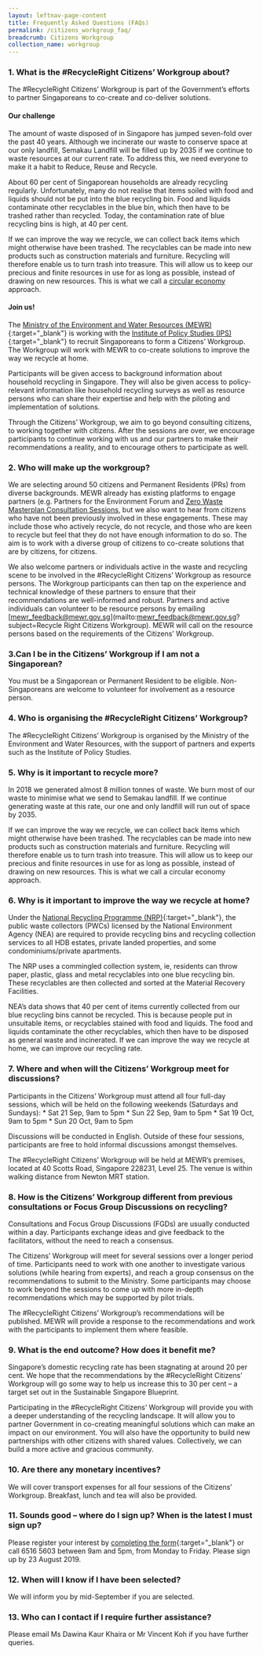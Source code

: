 ```yaml
---
layout: leftnav-page-content
title: Frequently Asked Questions (FAQs)
permalink: /citizens_workgroup_faq/
breadcrumb: Citizens Workgroup
collection_name: workgroup
---
```


### 1. What is the #RecycleRight Citizens’ Workgroup about?
	
The #RecycleRight Citizens’ Workgroup is part of the Government’s efforts to partner Singaporeans to co-create and co-deliver solutions. 

#### Our challenge

The amount of waste disposed of in Singapore has jumped seven-fold over the past 40 years. Although we incinerate our waste to conserve space at our only landfill, Semakau Landfill will be filled up by 2035 if we continue to waste resources at our current rate. To address this, we need everyone to make it a habit to Reduce, Reuse and Recycle.

About 60 per cent of Singaporean households are already recycling regularly. Unfortunately, many do not realise that items soiled with food and liquids should not be put into the blue recycling bin. Food and liquids contaminate other recyclables in the blue bin, which then have to be trashed rather than recycled. Today, the contamination rate of blue recycling bins is high, at 40 per cent. 

If we can improve the way we recycle, we can collect back items which might otherwise have been trashed. The recyclables can be made into new products such as construction materials and furniture. Recycling will therefore enable us to turn trash into treasure. This will allow us to keep our precious and finite resources in use for as long as possible, instead of drawing on new resources. This is what we call a [circular economy](/circular-economy/) approach. 

#### Join us!

The [Ministry of the Environment and Water Resources (MEWR)](http://www.mewr.gov.sg){:target="_blank"} is working with the [Institute of Policy Studies (IPS)](https://lkyspp.nus.edu.sg/ips){:target="_blank"} to recruit Singaporeans to form a Citizens’ Workgroup. The Workgroup will work with MEWR to co-create solutions to improve the way we recycle at home.  

Participants will be given access to background information about household recycling in Singapore. They will also be given access to policy-relevant information like household recycling surveys as well as resource persons who can share their expertise and help with the piloting and implementation of solutions. 

Through the Citizens’ Workgroup, we aim to go beyond consulting citizens, to working together with citizens. After the sessions are over, we encourage participants to continue working with us and our partners to make their recommendations a reality, and to encourage others to participate as well. 

### 2. Who will make up the workgroup?
	
We are selecting around 50 citizens and Permanent Residents (PRs) from diverse backgrounds. MEWR already has existing platforms to engage partners (e.g. Partners for the Environment Forum and [Zero Waste Masterplan Consultation Sessions](/consultation/), but we also want to hear from citizens who have not been previously involved in these engagements. These may include those who actively recycle, do not recycle, and those who are keen to recycle but feel that they do not have enough information to do so. The aim is to work with a diverse group of citizens to co-create solutions that are by citizens, for citizens. 

We also welcome partners or individuals active in the waste and recycling scene to be involved in the #RecycleRight Citizens’ Workgroup as resource persons. The Workgroup participants can then tap on the experience and technical knowledge of these partners to ensure that their recommendations are well-informed and robust. Partners and active individuals can volunteer to be resource persons by emailing [mewr_feedback@mewr.gov.sg](mailto:mewr_feedback@mewr.gov.sg?subject=Recycle Right Citizens Workgroup). MEWR will call on the resource persons based on the requirements of the Citizens’ Workgroup.
	
### 3.Can I be in the Citizens’ Workgroup if I am not a Singaporean?
	
You must be a Singaporean or Permanent Resident to be eligible. Non-Singaporeans are welcome to volunteer for involvement as a resource person. 

### 4. Who is organising the #RecycleRight Citizens’ Workgroup?

The #RecycleRight Citizens’ Workgroup is organised by the Ministry of the Environment and Water Resources, with the support of partners and experts such as the Institute of Policy Studies. 

### 5. Why is it important to recycle more? 

In 2018 we generated almost 8 million tonnes of waste. We burn most of our waste to minimise what we send to Semakau landfill. If we continue generating waste at this rate, our one and only landfill will run out of space by 2035. 

If we can improve the way we recycle, we can collect back items which might otherwise have been trashed. The recyclables can be made into new products such as construction materials and furniture. Recycling will therefore enable us to turn trash into treasure. This will allow us to keep our precious and finite resources in use for as long as possible, instead of drawing on new resources. This is what we call a circular economy approach.

### 6. Why is it important to improve the way we recycle at home? 

Under the [National Recycling Programme (NRP)](https://www.nea.gov.sg/our-services/waste-management/3r-programmes-and-resources/national-recycling-programme){:target="_blank"}, the public waste collectors (PWCs) licensed by the National Environment Agency (NEA) are required to provide recycling bins and recycling collection services to all HDB estates, private landed properties, and some condominiums/private apartments. 

The NRP uses a commingled collection system, ie, residents can throw paper, plastic, glass and metal recyclables into one blue recycling bin. These recyclables are then collected and sorted at the Material Recovery Facilities. 

NEA’s data shows that 40 per cent of items currently collected from our blue recycling bins cannot be recycled. This is because people put in unsuitable items, or recyclables stained with food and liquids. The food and liquids contaminate the other recyclables, which then have to be disposed as general waste and incinerated. If we can improve the way we recycle at home, we can improve our recycling rate.

### 7.	Where and when will the Citizens’ Workgroup meet for discussions?
	
Participants in the Citizens’ Workgroup must attend all four full-day sessions, which will be held on the following weekends (Saturdays and Sundays): 
	* Sat 21 Sep, 9am to 5pm
	* Sun 22 Sep, 9am to 5pm
	* Sat 19 Oct, 9am to 5pm
	* Sun 20 Oct, 9am to 5pm

Discussions will be conducted in English. Outside of these four sessions, participants are free to hold informal discussions amongst themselves. 

The #RecycleRight Citizens’ Workgroup will be held at MEWR’s premises, located at 40 Scotts Road, Singapore 228231, Level 25. The venue is within walking distance from Newton MRT station. 

### 8. How is the Citizens’ Workgroup different from previous consultations or Focus Group Discussions on recycling?	
	
Consultations and Focus Group Discussions (FGDs) are usually conducted within a day. Participants exchange ideas and give feedback to the facilitators, without the need to reach a consensus. 

The Citizens’ Workgroup will meet for several sessions over a longer period of time. Participants need to work with one another to investigate various solutions (while hearing from experts), and reach a group consensus on the recommendations to submit to the Ministry. Some participants may choose to work beyond the sessions to come up with more in-depth recommendations which may be supported by pilot trials.

The #RecycleRight Citizens’ Workgroup’s recommendations will be published.  MEWR will provide a response to the recommendations and work with the participants to implement them where feasible.	

### 9. What is the end outcome? How does it benefit me?
	
Singapore’s domestic recycling rate has been stagnating at around 20 per cent. We hope that the recommendations by the #RecycleRight Citizens’ Workgroup will go some way to help us increase this to 30 per cent – a target set out in the Sustainable Singapore Blueprint.

Participating in the #RecycleRight Citizens’ Workgroup will provide you with a deeper understanding of the recycling landscape. It will allow you to partner Government in co-creating meaningful solutions which can make an impact on our environment. You will also have the opportunity to build new partnerships with other citizens with shared values. Collectively, we can build a more active and gracious community.

### 10.	Are there any monetary incentives?
	
We will cover transport expenses for all four sessions of the Citizens’ Workgroup. Breakfast, lunch and tea will also be provided.

### 11.	Sounds good – where do I sign up? When is the latest I must sign up?

Please register your interest by [completing the form](https://form.gov.sg/#!/5d2d7606690755001137ba56){:target="_blank"} or call 6516 5603 between 9am and 5pm, from Monday to Friday. Please sign up by 23 August 2019.

### 12.	When will I know if I have been selected?

We will inform you by mid-September if you are selected.

### 13.	Who can I contact if I require further assistance?

Please email Ms Dawina Kaur Khaira or Mr Vincent Koh if you have further queries.
